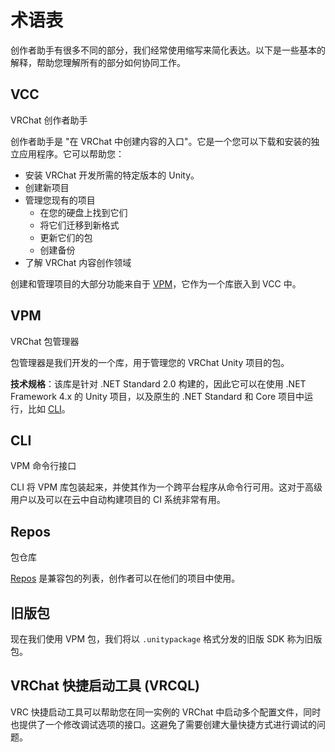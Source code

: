 # 术语表

创作者助手有很多不同的部分，我们经常使用缩写来简化表达。以下是一些基本的解释，帮助您理解所有的部分如何协同工作。

## VCC
VRChat 创作者助手

创作者助手是 "在 VRChat 中创建内容的入口"。它是一个您可以下载和安装的独立应用程序。它可以帮助您：
* 安装 VRChat 开发所需的特定版本的 Unity。
* 创建新项目
* 管理您现有的项目
  * 在您的硬盘上找到它们
  * 将它们迁移到新格式
  * 更新它们的包
  * 创建备份
* 了解 VRChat 内容创作领域

创建和管理项目的大部分功能来自于 [VPM](#vpm)，它作为一个库嵌入到 VCC 中。

## VPM
VRChat 包管理器

包管理器是我们开发的一个库，用于管理您的 VRChat Unity 项目的包。

**技术规格**：该库是针对 .NET Standard 2.0 构建的，因此它可以在使用 .NET Framework 4.x 的 Unity 项目，以及原生的 .NET Standard 和 Core 项目中运行，比如 [CLI](#cli)。

## CLI
VPM 命令行接口

CLI 将 VPM 库包装起来，并使其作为一个跨平台程序从命令行可用。这对于高级用户以及可以在云中自动构建项目的 CI 系统非常有用。

## Repos
包仓库

[Repos](/vcc.docs.vrchat.com/vpm/repos) 是兼容包的列表，创作者可以在他们的项目中使用。

## 旧版包
现在我们使用 VPM 包，我们将以 `.unitypackage` 格式分发的旧版 SDK 称为旧版包。

## VRChat 快捷启动工具 (VRCQL)
VRC 快捷启动工具可以帮助您在同一实例的 VRChat 中启动多个配置文件，同时也提供了一个修改调试选项的接口。这避免了需要创建大量快捷方式进行调试的问题。